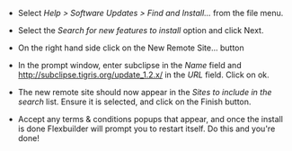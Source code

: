  * Select _Help > Software Updates > Find and Install..._ from the file menu.

  * Select the _Search for new features to install_ option and click Next.

  * On the right hand side click on the New Remote Site... button

  * In the prompt window, enter subclipse in the _Name_ field and http://subclipse.tigris.org/update_1.2.x/ in the _URL_ field. Click on ok.

  * The new remote site should now appear in the _Sites to include in the search_ list. Ensure it is selected, and click on the Finish button.

  * Accept any terms & conditions popups that appear, and once the install is done Flexbuilder will prompt you to restart itself. Do this and you're done!